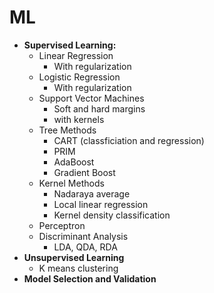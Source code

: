 # ML


* **Supervised Learning:**
  * Linear Regression
    * With regularization
  * Logistic Regression
    * With regularization
  * Support Vector Machines
    * Soft and hard margins
    * with kernels
  * Tree Methods
    * CART (classficiation and regression)
    * PRIM
    * AdaBoost
    * Gradient Boost
  * Kernel Methods
    * Nadaraya average
    * Local linear regression
    * Kernel density classification
  * Perceptron
  * Discriminant Analysis
    * LDA, QDA, RDA
* **Unsupervised Learning**
  * K means clustering
* **Model Selection and Validation**

